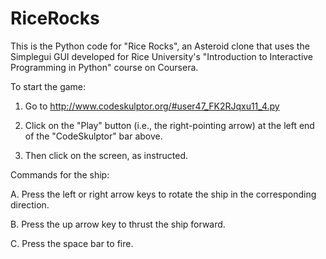 # RiceRocks

This is the Python code for "Rice Rocks", an Asteroid clone that uses the Simplegui GUI developed 
for Rice University's "Introduction to Interactive Programming in Python" 
course on Coursera.

To start the game:

1. Go to http://www.codeskulptor.org/#user47_FK2RJqxu11_4.py

2. Click on the "Play" button (i.e., the right-pointing arrow) at the
left end of the "CodeSkulptor" bar above. 

3. Then click on the screen, as instructed.

Commands for the ship:

A. Press the left or right arrow keys to rotate the ship in the corresponding
direction.

B. Press the up arrow key to thrust the ship forward.

C. Press the space bar to fire.
